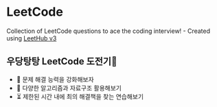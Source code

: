 # LeetCode
Collection of LeetCode questions to ace the coding interview! - Created using [LeetHub v3](https://github.com/raphaelheinz/LeetHub-3.0)

## 우당탕탕 LeetCode 도전기👻
- 🎯 문제 해결 능력을 강화해보자
- 🚀 다양한 알고리즘과 자료구조 활용해보기
- ⏳ 제한된 시간 내에 최의 해결책을 찾는 연습해보기
  
